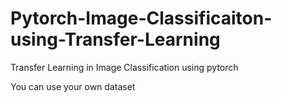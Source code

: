 # Pytorch-Image-Classificaiton-using-Transfer-Learning
 Transfer Learning in Image Classification using pytorch
 
 
 
You can use your own dataset
